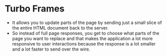 # Turbo Frames
- It allows you to update parts of the page by sending just a small slice of the entire HTML document back to the server.
- So instead of full page responses, you get to choose what parts of the page you want to replace and that makes the application a lot more responsive to user interactions because the response is a lot smaller and a lot faster to send over the wire.
